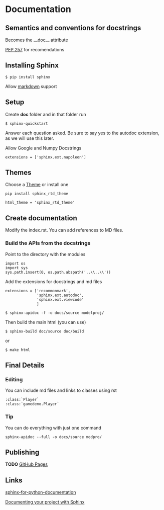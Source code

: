 # Documentation

## Semantics and conventions for docstrings

Becomes the \_\_doc\_\_ attribute

[PEP 257](https://www.python.org/dev/peps/pep-0257/) for recomendations

## Installing Sphinx

```
$ pip install sphinx
```

Allow [markdown](https://www.sphinx-doc.org/en/master/usage/markdown.html) support

## Setup

Create **doc** folder and in that folder run

`$ sphinx-quickstart`

Answer each question asked. Be sure to say yes to the autodoc extension, as we will use this later.

Allow Google and Numpy Docstrings

```
extensions = ['sphinx.ext.napoleon']
```

## Themes

Choose a [Theme](https://sphinx-themes.org/) or install one

`pip install sphinx_rtd_theme`

`html_theme = 'sphinx_rtd_theme'`

## Create documentation

Modify the index.rst. You can add references to MD files.

### Build the APIs from the docstrings

Point to the directory with the modules

```
import os
import sys
sys.path.insert(0, os.path.abspath('..\\..\\'))
```

Add the extensions for docstrings and md files

```
extensions = ['recommonmark',
              'sphinx.ext.autodoc',
              'sphinx.ext.viewcode'
              ]
```

`$ sphinx-apidoc -f -o docs/source modelproj/`

Then build the main html (you can use)

`$ sphinx-build doc/source doc/build`

or

`$ make html`

## Final Details

### Editing

You can include md files and links to classes using rst

```
:class:`Player`
:class:`gamedemo.Player`
```

### Tip

You can do everything with just one command

`sphinx-apidoc --full -o docs/source modpro/`

## Publishing

**TODO** [GitHub Pages](https://pages.github.com/)

## Links

[sphinx-for-python-documentation](https://gisellezeno.com/tutorials/sphinx-for-python-documentation.html)

[Documenting your project with Sphinx](https://pythonhosted.org/an_example_pypi_project/sphinx.html)
